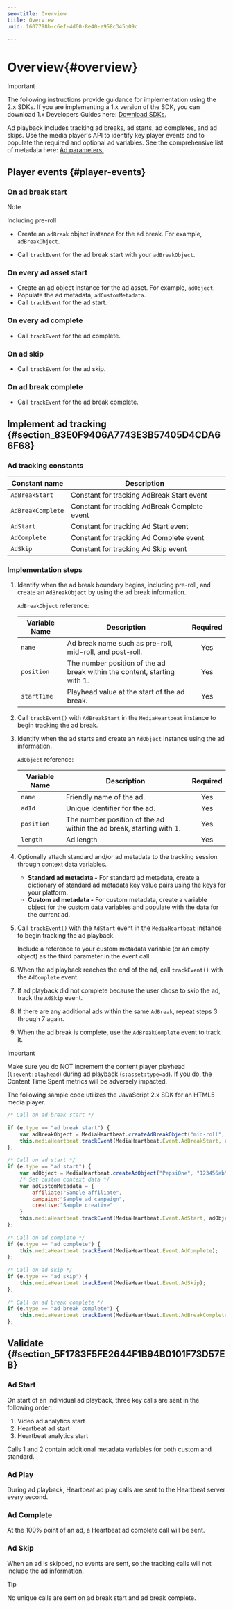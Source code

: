 ```yaml
---
seo-title: Overview
title: Overview
uuid: 1607798b-c6ef-4d60-8e40-e958c345b09c

---
```


# Overview{#overview}

>[!IMPORTANT]
>
>The following instructions provide guidance for implementation using the 2.x SDKs. If you are implementing a 1.x version of the SDK, you can download 1.x Developers Guides here: [Download SDKs.](/help/sdk-implement/download-sdks.md)

Ad playback includes tracking ad breaks, ad starts, ad completes, and ad skips. Use the media player's API to identify key player events and to populate the required and optional ad variables. See the comprehensive list of metadata here: [Ad parameters.](/help/metrics-and-metadata/ad-parameters.md)

## Player events {#player-events}


### On ad break start

>[!NOTE]
>Including pre-roll

* Create an `adBreak` object instance for the ad break. For example, `adBreakObject`. 

* Call `trackEvent` for the ad break start with your `adBreakObject`.

### On every ad asset start

* Create an ad object instance for the ad asset. For example, `adObject`. 
* Populate the ad metadata, `adCustomMetadata`. 
* Call `trackEvent` for the ad start.

### On every ad complete

* Call `trackEvent` for the ad complete.

### On ad skip

* Call `trackEvent` for the ad skip.

### On ad break complete

* Call `trackEvent` for the ad break complete.

## Implement ad tracking {#section_83E0F9406A7743E3B57405D4CDA66F68}

### Ad tracking constants

|  Constant name  | Description&nbsp;&nbsp;  |
|---|---|
|  `AdBreakStart`  | Constant for tracking AdBreak Start event  |
|  `AdBreakComplete`  | Constant for tracking AdBreak Complete event  |
|  `AdStart`  | Constant for tracking Ad Start event  |
|  `AdComplete`  | Constant for tracking Ad Complete event  |
|  `AdSkip`  | Constant for tracking Ad Skip event  |

### Implementation steps

1. Identify when the ad break boundary begins, including pre-roll, and create an `AdBreakObject` by using the ad break information.

   `AdBreakObject` reference: 

   |  Variable Name  | Description  | Required  |
   | --- | --- | :---: |
   |  `name`  | Ad break name such as pre-roll, mid-roll, and post-roll.  | Yes  |
   |  `position`  | The number position of the ad break within the content, starting with 1. | Yes  |
   |  `startTime`  | Playhead value at the start of the ad break.  | Yes  |

1. Call `trackEvent()` with `AdBreakStart` in the `MediaHeartbeat` instance to begin tracking the ad break. 

1. Identify when the ad starts and create an `AdObject` instance using the ad information.

   `AdObject` reference: 

   |  Variable Name  | Description  | Required  |
   | --- | --- | :---: |
   |  `name`  | Friendly name of the ad.  | Yes  |
   |  `adId`  | Unique identifier for the ad.  | Yes  |
   |  `position`  | The number position of the ad within the ad break, starting with 1. | Yes  |
   |  `length`  | Ad length  | Yes  |

1. Optionally attach standard and/or ad metadata to the tracking session through context data variables.

    * **Standard ad metadata -** For standard ad metadata, create a dictionary of standard ad metadata key value pairs using the keys for your platform.
    * **Custom ad metadata -** For custom metadata, create a variable object for the custom data variables and populate with the data for the current ad.

1. Call `trackEvent()` with the `AdStart` event in the `MediaHeartbeat` instance to begin tracking the ad playback.

   Include a reference to your custom metadata variable (or an empty object) as the third parameter in the event call.

1. When the ad playback reaches the end of the ad, call `trackEvent()` with the `AdComplete` event. 

1. If ad playback did not complete because the user chose to skip the ad, track the `AdSkip` event. 
1. If there are any additional ads within the same `AdBreak`, repeat steps 3 through 7 again. 
1. When the ad break is complete, use the `AdBreakComplete` event to track it.

>[!IMPORTANT]
>
>Make sure you do NOT increment the content player playhead (`l:event:playhead`) during ad playback (`s:asset:type=ad`). If you do, the Content Time Spent metrics will be adversely impacted.

The following sample code utilizes the JavaScript 2.x SDK for an HTML5 media player. 

```js
/* Call on ad break start */ 
 
if (e.type == "ad break start") { 
    var adBreakObject = MediaHeartbeat.createAdBreakObject("mid-roll", 2, 500); 
    this.mediaHeartbeat.trackEvent(MediaHeartbeat.Event.AdBreakStart, adBreakObject); 
}; 
 
/* Call on ad start */ 
if (e.type == "ad start") { 
    var adObject = MediaHeartbeat.createAdObject("PepsiOne", "123456ab", 1, 30); 
    /* Set custom context data */ 
    var adCustomMetadata = { 
        affiliate:"Sample affiliate", 
        campaign:"Sample ad campaign", 
        creative:"Sample creative" 
    } 
    this.mediaHeartbeat.trackEvent(MediaHeartbeat.Event.AdStart, adObject, adCustomMetadata); 
}; 
 
/* Call on ad complete */ 
if (e.type == "ad complete") { 
    this.mediaHeartbeat.trackEvent(MediaHeartbeat.Event.AdComplete); 
}; 
 
/* Call on ad skip */ 
if (e.type == "ad skip") { 
    this.mediaHeartbeat.trackEvent(MediaHeartbeat.Event.AdSkip); 
}; 
     
/* Call on ad break complete */ 
if (e.type == "ad break complete") { 
    this.mediaHeartbeat.trackEvent(MediaHeartbeat.Event.AdBreakComplete); 
}; 
```

## Validate {#section_5F1783F5FE2644F1B94B0101F73D57EB}

### Ad Start

On start of an individual ad playback, three key calls are sent in the following order:

1. Video ad analytics start
1. Heartbeat ad start
1. Heartbeat analytics start

Calls 1 and 2 contain additional metadata variables for both custom and standard.

### Ad Play

During ad playback, Heartbeat ad play calls are sent to the Heartbeat server every second.

### Ad Complete

At the 100% point of an ad, a Heartbeat ad complete call will be sent.

### Ad Skip

When an ad is skipped, no events are sent, so the tracking calls will not include the ad information.

>[!TIP]
>
>No unique calls are sent on ad break start and ad break complete.


